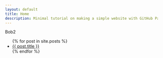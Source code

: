 ```yaml
---
layout: default
title: Home
description: Minimal tutorial on making a simple website with GitHub Pages
---
```


Bob2

<ul>
  {% for post in site.posts %}
    <li>
      <a href="{{ post.url }}">{{ post.title }}</a>
    </li>
  {% endfor %}
</ul>

